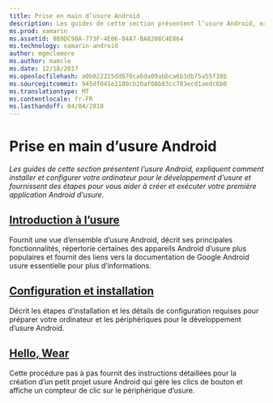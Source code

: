 ```yaml
---
title: Prise en main d’usure Android
description: Les guides de cette section présentent l’usure Android, expliquent comment installer et configurer votre ordinateur pour le développement d’usure et fournissent des étapes pour vous aider à créer et exécuter votre première application Android d’usure.
ms.prod: xamarin
ms.assetid: 8B9DC98A-773F-4E06-84A7-BA8208C4E864
ms.technology: xamarin-android
author: mgmclemore
ms.author: mamcle
ms.date: 12/18/2017
ms.openlocfilehash: a0b022225dd670ca6da09abbca6b3db75a55f38b
ms.sourcegitcommit: 945df041e2180cb20af08b83cc703ecd1aedc6b0
ms.translationtype: MT
ms.contentlocale: fr-FR
ms.lasthandoff: 04/04/2018
---
```

# <a name="getting-started-with-android-wear"></a>Prise en main d’usure Android

_Les guides de cette section présentent l’usure Android, expliquent comment installer et configurer votre ordinateur pour le développement d’usure et fournissent des étapes pour vous aider à créer et exécuter votre première application Android d’usure._

## <a name="introduction-to-wearandroidwearget-startedintro-to-wearmd"></a>[Introduction à l’usure](~/android/wear/get-started/intro-to-wear.md)

Fournit une vue d’ensemble d’usure Android, décrit ses principales fonctionnalités, répertorie certaines des appareils Android d’usure plus populaires et fournit des liens vers la documentation de Google Android usure essentielle pour plus d’informations.

## <a name="setup--installationandroidwearget-startedinstallationmd"></a>[Configuration et installation](~/android/wear/get-started/installation.md)

Décrit les étapes d’installation et les détails de configuration requises pour préparer votre ordinateur et les périphériques pour le développement d’usure Android.

## <a name="hello-wearandroidwearget-startedhello-wearmd"></a>[Hello, Wear](~/android/wear/get-started/hello-wear.md)

Cette procédure pas à pas fournit des instructions détaillées pour la création d’un petit projet usure Android qui gère les clics de bouton et affiche un compteur de clic sur le périphérique d’usure.
